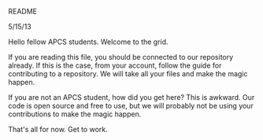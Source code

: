 README

5/15/13

Hello fellow APCS students. Welcome to the grid.

If you are reading this file, you should be connected to our repository already. If this is the case, from your account,
follow the guide for contributing to a repository. We will take all your files and make the magic happen.

If you are not an APCS student, how did you get here? This is awkward. Our code is open source and free to use, but we
will probably not be using your contributions to make the magic happen.

That's all for now. Get to work.
